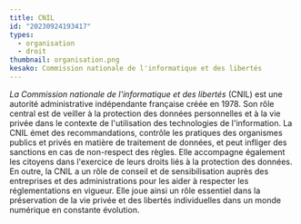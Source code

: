 ```yaml
---
title: CNIL
id: "20230924193417"
types:
  - organisation
  - droit
thumbnail: organisation.png
kesako: Commission nationale de l'informatique et des libertés
---
```


*La Commission nationale de l'informatique et des libertés* (CNIL) est une autorité administrative indépendante française créée en 1978. Son rôle central est de veiller à la protection des données personnelles et à la vie privée dans le contexte de l'utilisation des technologies de l'information. La CNIL émet des recommandations, contrôle les pratiques des organismes publics et privés en matière de traitement de données, et peut infliger des sanctions en cas de non-respect des règles. Elle accompagne également les citoyens dans l'exercice de leurs droits liés à la protection des données. En outre, la CNIL a un rôle de conseil et de sensibilisation auprès des entreprises et des administrations pour les aider à respecter les réglementations en vigueur. Elle joue ainsi un rôle essentiel dans la préservation de la vie privée et des libertés individuelles dans un monde numérique en constante évolution.
